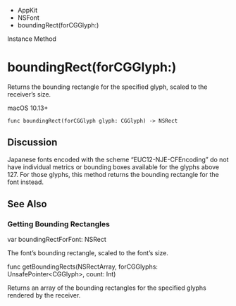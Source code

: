 

- AppKit
- NSFont
-  boundingRect(forCGGlyph:) 

Instance Method

# boundingRect(forCGGlyph:)

Returns the bounding rectangle for the specified glyph, scaled to the receiver’s size.

macOS 10.13+

``` source
func boundingRect(forCGGlyph glyph: CGGlyph) -> NSRect
```

## Discussion

Japanese fonts encoded with the scheme “EUC12-NJE-CFEncoding” do not have individual metrics or bounding boxes available for the glyphs above 127. For those glyphs, this method returns the bounding rectangle for the font instead.

## See Also

### Getting Bounding Rectangles

var boundingRectForFont: NSRect

The font’s bounding rectangle, scaled to the font’s size.

func getBoundingRects(NSRectArray, forCGGlyphs: UnsafePointer&lt;CGGlyph>, count: Int)

Returns an array of the bounding rectangles for the specified glyphs rendered by the receiver.

